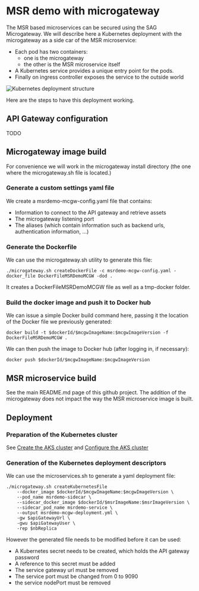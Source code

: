 # MSR demo with microgateway

The MSR based microservices can be secured using the SAG Microgateway.
We will describe here a Kubernetes deployment with the microgateway as a side car of the MSR microservice:
- Each pod has two containers:
    - one is the microgateway
    - the other is the MSR microservice itself 
- A Kubernetes service provides a unique entry point for the pods.
- Finally on ingress controller exposes the service to the outside world

![Kubernetes deployment structure](https://github.com/staillansag/wm-packages/blob/main/microgateway/K8S_SideCarDeployment.png)

Here are the steps to have this deployment working.

## API Gateway configuration

TODO

## Microgateway image build

For convenience we will work in the microgateway install directory (the one where the microgateway.sh file is located.)

### Generate a custom settings yaml file

We create a msrdemo-mcgw-config.yaml file that contains:
-   Information to connect to the API gateway and retrieve assets
-   The microgateway listening port
-   The aliases (which contain information such as backend urls, authentication information, ...)

### Generate the Dockerfile

We can use the microgateway.sh utility to generate this file:
```
./microgateway.sh createDockerFile -c msrdemo-mcgw-config.yaml -docker_file DockerFileMSRDemoMCGW -dod .
```

It creates a DockerFileMSRDemoMCGW file as well as a tmp-docker folder.

### Build the docker image and push it to Docker hub

We can issue a simple Docker build command here, passing it the location of the Docker file we previously generated:
```
docker build -t $dockerId/$mcgwImageName:$mcgwImageVersion -f DockerFileMSRDemoMCGW .
```

We can then push the image to Docker hub (after logging in, if necessary):
```
docker push $dockerId/$mcgwImageName:$mcgwImageVersion
```

## MSR microservice build

See the main README.md page of this github project.
The addition of the microgateway does not impact the way the MSR microservice image is built.

## Deployment

### Preparation of the Kubernetes cluster

See [Create the AKS cluster](https://github.com/staillansag/wm-packages/blob/main/DEPLOYMENT.md#create-the-aks-cluster) and [Configure the AKS cluster](https://github.com/staillansag/wm-packages/blob/main/DEPLOYMENT.md#configure-the-aks-cluster)

### Generation of the Kubernetes deployment descriptors

We can use the microservices.sh to generate a yaml deployment file: 
```
./microgateway.sh createKubernetesFile 
    --docker_image $dockerId/$mcgwImageName:$mcgwImageVersion \
    --pod_name msrdemo-sidecar \
    --sidecar_docker_image $dockerId/$msrImageName:$msrImageVersion \
    --sidecar_pod_name msrdemo-service \
    --output msrdemo-mcgw-deployment.yml \
    -gw $apiGatewayUrl \
    -gwu $apiGatewayUser \
    -rep $nbReplica
```

However the generated file needs to be modified before it can be used:
-   A Kubernetes secret needs to be created, which holds the API gateway password
-   A reference to this secret must be added
-   The service gateway url must be removed
-   The service port must be changed from 0 to 9090
-   the service nodePort must be removed

